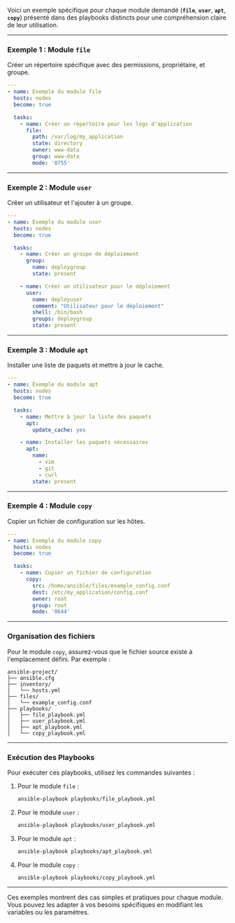 Voici un exemple spécifique pour chaque module demandé (**`file`**, **`user`**, **`apt`**, **`copy`**) présenté dans des playbooks distincts pour une compréhension claire de leur utilisation.

---

### Exemple 1 : Module `file`
Créer un répertoire spécifique avec des permissions, propriétaire, et groupe.

```yaml
---
- name: Exemple du module file
  hosts: nodes
  become: true

  tasks:
    - name: Créer un répertoire pour les logs d'application
      file:
        path: /var/log/my_application
        state: directory
        owner: www-data
        group: www-data
        mode: '0755'
```

---

### Exemple 2 : Module `user`
Créer un utilisateur et l'ajouter à un groupe.

```yaml
---
- name: Exemple du module user
  hosts: nodes
  become: true

  tasks:
    - name: Créer un groupe de déploiement
      group:
        name: deploygroup
        state: present

    - name: Créer un utilisateur pour le déploiement
      user:
        name: deployuser
        comment: "Utilisateur pour le déploiement"
        shell: /bin/bash
        groups: deploygroup
        state: present
```

---

### Exemple 3 : Module `apt`
Installer une liste de paquets et mettre à jour le cache.

```yaml
---
- name: Exemple du module apt
  hosts: nodes
  become: true

  tasks:
    - name: Mettre à jour la liste des paquets
      apt:
        update_cache: yes

    - name: Installer les paquets nécessaires
      apt:
        name:
          - vim
          - git
          - curl
        state: present
```

---

### Exemple 4 : Module `copy`
Copier un fichier de configuration sur les hôtes.

```yaml
---
- name: Exemple du module copy
  hosts: nodes
  become: true

  tasks:
    - name: Copier un fichier de configuration
      copy:
        src: /home/ansible/files/example_config.conf
        dest: /etc/my_application/config.conf
        owner: root
        group: root
        mode: '0644'
```

---

### Organisation des fichiers
Pour le module `copy`, assurez-vous que le fichier source existe à l'emplacement défini. Par exemple :
```
ansible-project/
├── ansible.cfg
├── inventory/
│   └── hosts.yml
├── files/
│   └── example_config.conf
├── playbooks/
│   ├── file_playbook.yml
│   ├── user_playbook.yml
│   ├── apt_playbook.yml
│   └── copy_playbook.yml
```

---

### Exécution des Playbooks
Pour exécuter ces playbooks, utilisez les commandes suivantes :

1. Pour le module `file` :
   ```bash
   ansible-playbook playbooks/file_playbook.yml
   ```

2. Pour le module `user` :
   ```bash
   ansible-playbook playbooks/user_playbook.yml
   ```

3. Pour le module `apt` :
   ```bash
   ansible-playbook playbooks/apt_playbook.yml
   ```

4. Pour le module `copy` :
   ```bash
   ansible-playbook playbooks/copy_playbook.yml
   ```

---

Ces exemples montrent des cas simples et pratiques pour chaque module. Vous pouvez les adapter à vos besoins spécifiques en modifiant les variables ou les paramètres.